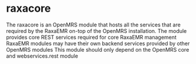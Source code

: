 raxacore
========

The raxacore is an OpenMRS module that hosts all the services that are required by the RaxaEMR on-top of the OpenMRS installation. 
The module provides core REST services required for core RaxaEMR management
RaxaEMR modules may have their own backend services provided by other OpenMRS modules
This module should only depend on the OpenMRS core and webservices.rest module